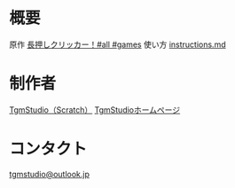 概要
=
原作 [長押しクリッカー！#all #games](https://scratch.mit.edu/projects/1054407379/)
使い方 [instructions.md](instructions.md)

制作者
=
[TgmStudio（Scratch）](https://scratch.mit.edu/users/TgmStudio)
[TgmStudioホームページ](https://newtgm.my.canva.site)

コンタクト
=
[tgmstudio@outlook.jp](mailto:tgmstudio@outlook.jp)
